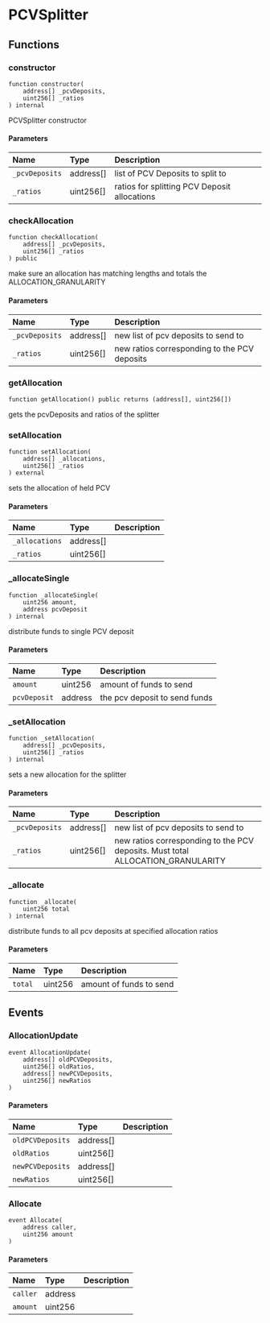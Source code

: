 # PCVSplitter

## Functions

### constructor

```solidity
function constructor(
    address[] _pcvDeposits,
    uint256[] _ratios
) internal
```

PCVSplitter constructor

#### Parameters

| Name | Type | Description |
| :--- | :--- | :---------- |
| `_pcvDeposits` | address[] | list of PCV Deposits to split to |
| `_ratios` | uint256[] | ratios for splitting PCV Deposit allocations |

### checkAllocation

```solidity
function checkAllocation(
    address[] _pcvDeposits,
    uint256[] _ratios
) public
```

make sure an allocation has matching lengths and totals the ALLOCATION_GRANULARITY

#### Parameters

| Name | Type | Description |
| :--- | :--- | :---------- |
| `_pcvDeposits` | address[] | new list of pcv deposits to send to |
| `_ratios` | uint256[] | new ratios corresponding to the PCV deposits |

### getAllocation

```solidity
function getAllocation() public returns (address[], uint256[])
```

gets the pcvDeposits and ratios of the splitter

### setAllocation

```solidity
function setAllocation(
    address[] _allocations,
    uint256[] _ratios
) external
```

sets the allocation of held PCV

#### Parameters

| Name | Type | Description |
| :--- | :--- | :---------- |
| `_allocations` | address[] |  |
| `_ratios` | uint256[] |  |

### _allocateSingle

```solidity
function _allocateSingle(
    uint256 amount,
    address pcvDeposit
) internal
```

distribute funds to single PCV deposit

#### Parameters

| Name | Type | Description |
| :--- | :--- | :---------- |
| `amount` | uint256 | amount of funds to send |
| `pcvDeposit` | address | the pcv deposit to send funds |

### _setAllocation

```solidity
function _setAllocation(
    address[] _pcvDeposits,
    uint256[] _ratios
) internal
```

sets a new allocation for the splitter

#### Parameters

| Name | Type | Description |
| :--- | :--- | :---------- |
| `_pcvDeposits` | address[] | new list of pcv deposits to send to |
| `_ratios` | uint256[] | new ratios corresponding to the PCV deposits. Must total ALLOCATION_GRANULARITY |

### _allocate

```solidity
function _allocate(
    uint256 total
) internal
```

distribute funds to all pcv deposits at specified allocation ratios

#### Parameters

| Name | Type | Description |
| :--- | :--- | :---------- |
| `total` | uint256 | amount of funds to send |

## Events

### AllocationUpdate

```solidity
event AllocationUpdate(
    address[] oldPCVDeposits,
    uint256[] oldRatios,
    address[] newPCVDeposits,
    uint256[] newRatios
)
```

#### Parameters

| Name | Type | Description |
| :--- | :--- | :---------- |
| `oldPCVDeposits` | address[] |  |
| `oldRatios` | uint256[] |  |
| `newPCVDeposits` | address[] |  |
| `newRatios` | uint256[] |  |
### Allocate

```solidity
event Allocate(
    address caller,
    uint256 amount
)
```

#### Parameters

| Name | Type | Description |
| :--- | :--- | :---------- |
| `caller` | address |  |
| `amount` | uint256 |  |

